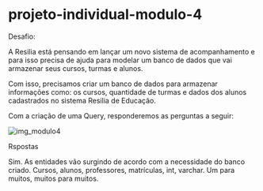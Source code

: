 # projeto-individual-modulo-4

Desafio:

A Resilia está pensando em lançar um novo sistema de acompanhamento e para isso precisa de ajuda para modelar um banco de dados que vai armazenar seus cursos, turmas e alunos.

Com isso, precisamos criar um banco de dados para armazenar informações como: os cursos, quantidade de turmas e dados dos alunos cadastrados no sistema Resilia de Educação.

Com a criação de uma Query, responderemos as perguntas a seguir:
 
 ![img_modulo4](https://user-images.githubusercontent.com/113525508/213478331-5de9a73d-3e63-4af9-a537-53a8e918f2cf.png)


Rspostas

Sim. As entidades vão surgindo de acordo com a necessidade do banco criado.
Cursos, alunos, professores, matrículas, int, varchar.
Um para muitos, muitos para muitos.
